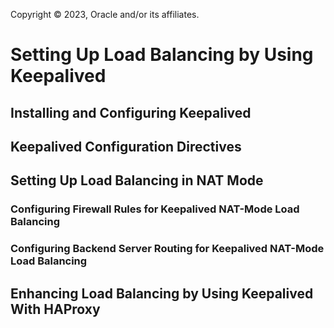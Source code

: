 Copyright © 2023, Oracle and/or its affiliates.

# Setting Up Load Balancing by Using Keepalived

## Installing and Configuring Keepalived

## Keepalived Configuration Directives

## Setting Up Load Balancing in NAT Mode

### Configuring Firewall Rules for Keepalived NAT-Mode Load Balancing

### Configuring Backend Server Routing for Keepalived NAT-Mode Load Balancing

## Enhancing Load Balancing by Using Keepalived With HAProxy

